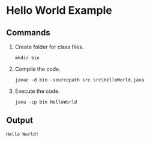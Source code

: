 
# Hello World Example

## Commands
1. Create folder for class files.
	```
	mkdir bin
	```
2. Compile the code.
	```
	javac -d bin -sourcepath src src\HelloWorld.java
	```
3. Execute the code.
	```
	java -cp bin HelloWorld
	```

## Output
```
Hello World!
```
